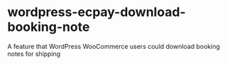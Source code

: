 # wordpress-ecpay-download-booking-note
A feature that WordPress WooCommerce users could download booking notes for shipping
